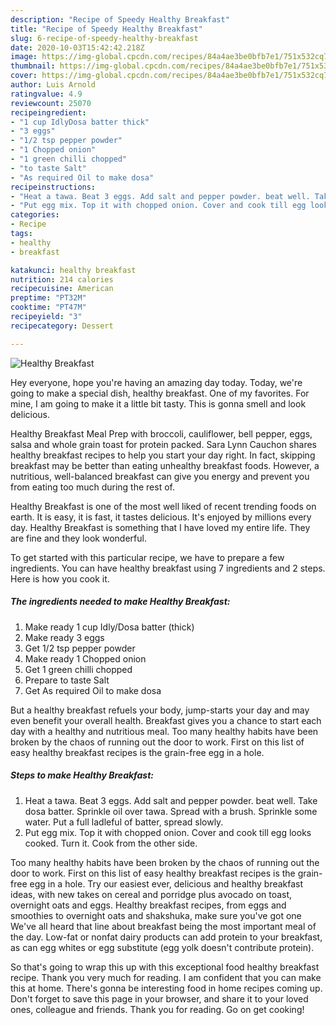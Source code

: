 ```yaml
---
description: "Recipe of Speedy Healthy Breakfast"
title: "Recipe of Speedy Healthy Breakfast"
slug: 6-recipe-of-speedy-healthy-breakfast
date: 2020-10-03T15:42:42.218Z
image: https://img-global.cpcdn.com/recipes/84a4ae3be0bfb7e1/751x532cq70/healthy-breakfast-recipe-main-photo.jpg
thumbnail: https://img-global.cpcdn.com/recipes/84a4ae3be0bfb7e1/751x532cq70/healthy-breakfast-recipe-main-photo.jpg
cover: https://img-global.cpcdn.com/recipes/84a4ae3be0bfb7e1/751x532cq70/healthy-breakfast-recipe-main-photo.jpg
author: Luis Arnold
ratingvalue: 4.9
reviewcount: 25070
recipeingredient:
- "1 cup IdlyDosa batter thick"
- "3 eggs"
- "1/2 tsp pepper powder"
- "1 Chopped onion"
- "1 green chilli chopped"
- "to taste Salt"
- "As required Oil to make dosa"
recipeinstructions:
- "Heat a tawa. Beat 3 eggs. Add salt and pepper powder. beat well. Take dosa batter. Sprinkle oil over tawa. Spread with a brush. Sprinkle some water. Put a full ladleful of batter, spread slowly."
- "Put egg mix. Top it with chopped onion. Cover and cook till egg looks cooked. Turn it. Cook from the other side."
categories:
- Recipe
tags:
- healthy
- breakfast

katakunci: healthy breakfast 
nutrition: 214 calories
recipecuisine: American
preptime: "PT32M"
cooktime: "PT47M"
recipeyield: "3"
recipecategory: Dessert

---
```



![Healthy Breakfast](https://img-global.cpcdn.com/recipes/84a4ae3be0bfb7e1/751x532cq70/healthy-breakfast-recipe-main-photo.jpg)

Hey everyone, hope you're having an amazing day today. Today, we're going to make a special dish, healthy breakfast. One of my favorites. For mine, I am going to make it a little bit tasty. This is gonna smell and look delicious.

Healthy Breakfast Meal Prep with broccoli, cauliflower, bell pepper, eggs, salsa and whole grain toast for protein packed. Sara Lynn Cauchon shares healthy breakfast recipes to help you start your day right. In fact, skipping breakfast may be better than eating unhealthy breakfast foods. However, a nutritious, well-balanced breakfast can give you energy and prevent you from eating too much during the rest of.

Healthy Breakfast is one of the most well liked of recent trending foods on earth. It is easy, it is fast, it tastes delicious. It's enjoyed by millions every day. Healthy Breakfast is something that I have loved my entire life. They are fine and they look wonderful.


To get started with this particular recipe, we have to prepare a few ingredients. You can have healthy breakfast using 7 ingredients and 2 steps. Here is how you cook it.

<!--inarticleads1-->

##### The ingredients needed to make Healthy Breakfast:

1. Make ready 1 cup Idly/Dosa batter (thick)
1. Make ready 3 eggs
1. Get 1/2 tsp pepper powder
1. Make ready 1 Chopped onion
1. Get 1 green chilli chopped
1. Prepare to taste Salt
1. Get As required Oil to make dosa


But a healthy breakfast refuels your body, jump-starts your day and may even benefit your overall health. Breakfast gives you a chance to start each day with a healthy and nutritious meal. Too many healthy habits have been broken by the chaos of running out the door to work. First on this list of easy healthy breakfast recipes is the grain-free egg in a hole. 

<!--inarticleads2-->

##### Steps to make Healthy Breakfast:

1. Heat a tawa. Beat 3 eggs. Add salt and pepper powder. beat well. Take dosa batter. Sprinkle oil over tawa. Spread with a brush. Sprinkle some water. Put a full ladleful of batter, spread slowly.
1. Put egg mix. Top it with chopped onion. Cover and cook till egg looks cooked. Turn it. Cook from the other side.


Too many healthy habits have been broken by the chaos of running out the door to work. First on this list of easy healthy breakfast recipes is the grain-free egg in a hole. Try our easiest ever, delicious and healthy breakfast ideas, with new takes on cereal and porridge plus avocado on toast, overnight oats and eggs. Healthy breakfast recipes, from eggs and smoothies to overnight oats and shakshuka, make sure you&#39;ve got one We&#39;ve all heard that line about breakfast being the most important meal of the day. Low-fat or nonfat dairy products can add protein to your breakfast, as can egg whites or egg substitute (egg yolk doesn&#39;t contribute protein). 

So that's going to wrap this up with this exceptional food healthy breakfast recipe. Thank you very much for reading. I am confident that you can make this at home. There's gonna be interesting food in home recipes coming up. Don't forget to save this page in your browser, and share it to your loved ones, colleague and friends. Thank you for reading. Go on get cooking!
